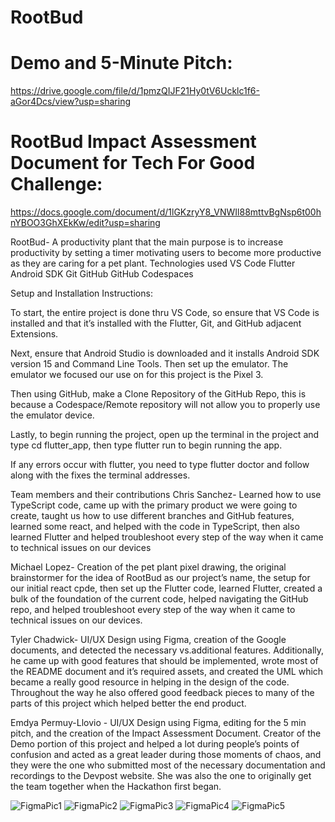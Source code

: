 # RootBud
# Demo and 5-Minute Pitch:
https://drive.google.com/file/d/1pmzQIJF21Hy0tV6Ucklc1f6-aGor4Dcs/view?usp=sharing
# RootBud Impact Assessment Document for Tech For Good Challenge: 
https://docs.google.com/document/d/1lGKzryY8_VNWIl88mttvBgNsp6t00hnYBOO3GhXEkKw/edit?usp=sharing


RootBud- A productivity plant that the main purpose is to increase productivity by setting a timer motivating users to become more productive as they are caring for a pet plant. 
Technologies used 
VS Code
Flutter
Android SDK
Git
GitHub
GitHub Codespaces

Setup and Installation Instructions:

To start, the entire project is done thru VS Code, so ensure that VS Code is installed and that it’s installed with the Flutter, Git, and GitHub adjacent Extensions.

Next, ensure that Android Studio is downloaded and it installs Android SDK version 15 and Command Line Tools. Then set up the emulator. The emulator we focused our use on for this project is the Pixel 3.

Then using GitHub, make a Clone Repository of the GitHub Repo, this is because a Codespace/Remote repository will not allow you to properly use the emulator device.

Lastly, to begin running the project, open up the terminal in the project and type cd flutter_app, then type flutter run to begin running the app.


If any errors occur with flutter, you need to type flutter doctor and follow along with the fixes the terminal addresses.



Team members and their contributions 
Chris Sanchez- Learned how to use TypeScript code, came up with the primary product we were going to create, taught us how to use different branches and GitHub features, learned some react, and helped with the code in TypeScript, then also learned Flutter and helped troubleshoot every step of the way when it came to technical issues on our devices

Michael Lopez- Creation of the pet plant pixel drawing, the original brainstormer for the idea of RootBud as our project’s name, the setup for our initial react cpde, then set up the Flutter code, learned Flutter, created a bulk of the foundation of the current code, helped navigating the GitHub repo, and helped troubleshoot every step of the way when it came to technical issues on our devices. 

Tyler Chadwick- UI/UX Design using Figma, creation of the Google documents, and detected the necessary vs.additional features. Additionally, he came up with good features that should be implemented, wrote most of the README document and it’s required assets, and created the UML which became a really good resource in helping in the design of the code. Throughout the way he also offered good feedback pieces to many of the parts of this project which helped better the end product.
 
Emdya Permuy-Llovio - UI/UX Design using Figma, editing for the 5 min pitch, and the creation of the Impact Assessment Document. Creator of the Demo portion of this project and helped a lot during people’s points of confusion and acted as a great leader during those moments of chaos, and they were the one who submitted most of the necessary documentation and recordings to the Devpost website. She was also the one to originally get the team together when the Hackathon first began.

![FigmaPic1](flutter_app/assets/images/FigmaPic_(1).png)
![FigmaPic2](flutter_app/assets/images/FigmaPic_(2).png)
![FigmaPic3](flutter_app/assets/images/FigmaPic_(3).png)
![FigmaPic4](flutter_app/assets/images/FigmaPic_(4).png)
![FigmaPic5](flutter_app/assets/images/FigmaPic_(5).png)
